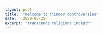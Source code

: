 ```yaml
---
layout: post
title:  "Welcome to Chinmoy controversies"
date:   2020-06-25
excerpt: "transcends religions indepth"
---
```


